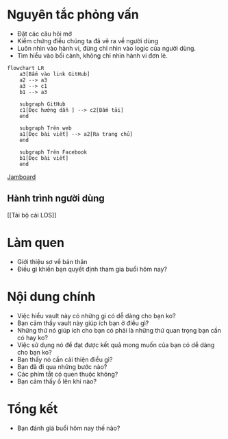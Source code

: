 # Nguyên tắc phỏng vấn 
- Đặt các câu hỏi mở 
- Kiểm chứng điều chúng ta đã vẽ ra về người dùng 
- Luôn nhìn vào hành vi, đừng chỉ nhìn vào logic của người dùng.
- Tìm hiểu vào bối cảnh, không chỉ nhìn hành vi đơn lẻ.
```mermaid
flowchart LR
	a3[Bấm vào link GitHub]
    a2 --> a3
    a3 --> c1
	b1 --> a3
	
    subgraph GitHub
    c1[Đọc hướng dẫn ] --> c2[Bấm tải] 
    end
    
    subgraph Trên web
    a1[Đọc bài viết] --> a2[Ra trang chủ] 
	end
	
    subgraph Trên Facebook
    b1[Đọc bài viết] 
    end
```
[Jamboard](https://jamboard.google.com/d/1VqW3nHpT2WIrwF4j2LTyNyzyd0wDdQKtOoumJYdZghA/edit?usp=sharing)
## Hành trình người dùng
[[Tải bộ cài LOS]]
# Làm quen
- Giới thiệu sơ về bản thân
- Điều gì khiến bạn quyết định tham gia buổi hôm nay?

# Nội dung chính
- Việc hiểu vault này có những gì có dễ dàng cho bạn ko? 
- Bạn cảm thấy vault này giúp ích bạn ở điều gì? 
- Những thứ nó giúp ích cho bạn có phải là những thứ quan trọng bạn cần có hay ko? 
- Việc sử dụng nó để đạt được kết quả mong muốn của bạn có dễ dàng cho bạn ko?
- Bạn thấy nó cần cải thiện điều gì?
- Bạn đã đi qua những bước nào?
- Các phím tắt có quen thuộc không?
- Bạn cảm thấy ồ lên khi nào?

# Tổng kết
- Bạn đánh giá buổi hôm nay thế nào?